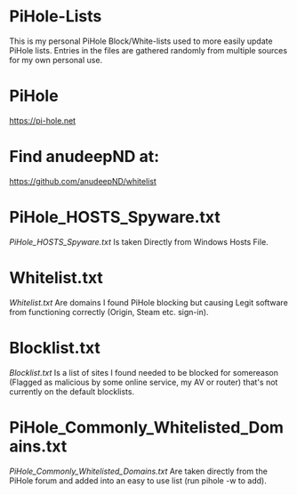 # PiHole-Lists
This is my personal PiHole Block/White-lists used to more easily update PiHole lists. Entries in the files are gathered randomly from multiple sources for my own personal use.

# PiHole
https://pi-hole.net

# Find anudeepND at:
https://github.com/anudeepND/whitelist



# PiHole_HOSTS_Spyware.txt
*PiHole_HOSTS_Spyware.txt* Is taken Directly from Windows Hosts File.

# Whitelist.txt
*Whitelist.txt* Are domains I found PiHole blocking but causing Legit software from functioning correctly (Origin, Steam etc. sign-in).

# Blocklist.txt
*Blocklist.txt* Is a list of sites I found needed to be blocked for somereason (Flagged as malicious by some online service, my AV or router) that's not currently on the default blocklists.

# PiHole_Commonly_Whitelisted_Domains.txt
*PiHole_Commonly_Whitelisted_Domains.txt* Are taken directly from the PiHole forum and added into an easy to use list (run pihole -w to add).
